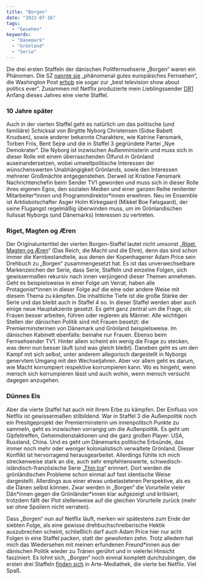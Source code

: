 ```yaml
---
title: "Borgen"
date: "2022-07-16"
tags:
  - "Gesehen"
keywords:
  - "Dänemark"
  - "Grönland"
  - "Serie"
---
```


Die drei ersten Staffeln der dänischen Politfernsehserie „Borgen“ waren ein Phänomen. Die SZ [nannte sie](https://www.sueddeutsche.de/medien/polit-serie-gefaehrliche-seilschaften-auf-arte-macht-um-jeden-preis-1.1279083) „phänomenal gutes europäisches Fernsehen“, die Washington Post [erhob](https://www.washingtonpost.com/news/monkey-cage/wp/2014/02/02/the-best-television-show-about-politics-ever/) sie sogar zur „best television show about politics ever“. Zusammen mit Netflix produzierte mein Lieblingssender [DR1](https://www.dr.dk/) Anfang dieses Jahres eine vierte Staffel.

### 10 Jahre später

Auch in der vierten Staffel geht es natürlich um das politische (und familiäre) Schicksal von Birgitte Nyborg Christensen (Sidse Babett Knudsen), sowie anderer bekannte Charaktere, wie Katrine Fønsmark, Torben Friis, Bent Sejrø und die in Staffel 3 gegründete Partei „Nye Demokrater“. Die Nyborg ist inzwischen Außenministerin und muss sich in dieser Rolle mit einem überraschenden Ölfund _in_ Grönland auseinandersetzen, wobei umweltpolitische Interessen der wünschenswerten Unabhängigkeit Grönlands, sowie den Interessen mehrerer Großmächte entgegenstehen. Derweil ist Kristine Fønsmark Nachrichtenchefin beim Sender TV1 geworden und muss sich in dieser Rolle ihres eigenen Egos, den sozialen Medien und einer ganzen Reihe renitenter Mitarbeiter\*innen und Programmdirektor\*innen erwehren. Neu im Ensemble ist Arktisbotschafter Asger Holm Kirkegaard (Mikkel Boe Følsgaard), der seine Flugangst regelmäßig überwinden muss, um im Grönlandischen Ilulissat Nyborgs (und Dänemarks) Interessen zu vertreten.

### Riget, Magten og Æren

Der Originaluntertitel der vierten Borgen-Staffel lautet nicht umsonst „[Riget, Magten og Æren](https://de.wikipedia.org/wiki/Thin_Ice_(Fernsehserie_2020))“ (Das Reich, die Macht und die Ehre), denn das sind schon immer die Kernbestandteile, aus denen der Kopenhagener Adam Price sein Drehbuch zu „Borgen“ zusammengesetzt hat. Es ist das unverwechselbare Markenzeichen der Serie, dass Serie, Staffeln und einzelne Folgen, sich gewissermaßen rekursiv nach innen verjüngend dieser Themen annehmen. Geht es beispielsweise in einer Folge um Verrat, haben alle Protagonist\*innen in dieser Folge auf die eine oder andere Weise mit diesem Thema zu kämpfen. Die inhaltliche Tiefe ist die große Stärke der Serie und das bleibt auch in Staffel 4 so. In dieser Staffel werden aber auch einige neue Hauptakzente gesetzt. Es geht ganz zentral um die Frage, ob Frauen besser arbeiten, führen oder regieren als Männer. Alle wichtigen Stellen der dänischen Politik sind mit Frauen besetzt: die Premierminsterinen von Dänemark und Grönland beispielsweise. Im dänischen Kabinett ebenfalls: beinahe nur Frauen. Ebenso beim Fernsehsender TV1. Hinter allem scheint ein wenig die Frage zu stecken, was denn nun besser läuft (und was gleich bleibt). Daneben geht es um den Kampf mit sich selbst, unter anderem allegorisch dargestellt in Nyborgs genervtem Umgang mit den Wechseljahren. Aber vor allem geht es darum, wie Macht korrumpiert respektive korrumpieren kann. Wo es hingeht, wenn mensch sich korrumpieren lässt und auch wohin, wenn mensch versucht dagegen anzugehen.

### Dünnes Eis

Aber die vierte Staffel hat auch mit ihrem Erbe zu kämpfen. Der Einfluss von Netflix ist gewissermaßen stilbildend. War in Staffel 3 die Außenpolitik noch ein Presitgeprojekt der Premierminsterin um innenpolitsch Punkte zu sammeln, geht es inzwischen vorrangig um die Außenpolitik. Es geht um Gipfeltreffen, Geheimdienstaktionen und die ganz großen Player: USA, Russland, China. Und es geht um Dänemarks politische Erbsünde, das immer noch mehr oder weniger kolonialistisch verwaltete Grönland. Dieser Konflikt ist hervorragend herausgearbeitet. Allerdings fühlte ich mich streckenweise stark an die, auch sehr empfehlenswerte, schwedisch-isländisch-französische Serie „[Thin Ice](https://de.wikipedia.org/wiki/Thin_Ice_(Fernsehserie_2020))“ erinnert. Dort werden die grönländischen Probleme schon einmal auf fast identische Weise dargestellt. Allerdings aus einer etwas unbelasteteren Perspektive, als es die Dänen selbst können. Zwar werden in „Borgen“ die Vorurteile vieler Dän\*innen gegen die Grönländer\*innen klar aufgezeigt und kritisiert, trotzdem fällt der Plot stellenweise auf die gleichen Vorurteile zurück (mehr sei ohne Spoilern nicht verraten).

Dass „Borgen“ nun auf Netflix läuft, merken wir spätestens zum Ende der siebten Folge, als eine gewisse drehbuchschreiberische Hektik auszubrechen scheint, schließlich darf auch Adam Price hier nur acht Folgen in eine Staffel packen, statt der gewohnten zehn. Trotz alledem hat mich das Wiedersehen mit meinen erfundenen Freund\*innen aus der dänischen Politik wieder zu Tränen gerührt und in vielerlei Hinsicht fasziniert. Es lohnt sich, „Borgen“ noch einmal komplett durchzubingen, die ersten drei Staffeln [finden sich](https://www.arte.tv/de/videos/RC-021645/borgen-gefaehrliche-seilschaften/) in Arte-Mediathek, die vierte bei Netflix. Viel Spaß.
